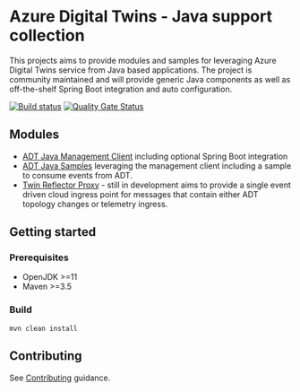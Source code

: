 # Azure Digital Twins - Java support collection

This projects aims to provide modules and samples for leveraging Azure Digital Twins service from Java based applications. The project is community maintained and will provide generic Java components as well as off-the-shelf Spring Boot integration and auto configuration.

[![Build status](https://dev.azure.com/kaiatms/Twins-Event-Ingress/_apis/build/status/ADT%20Java%20collection%20-%20MASTER%20build)](https://dev.azure.com/kaiatms/Twins-Event-Ingress/_build/latest?definitionId=20) [![Quality Gate Status](https://sonarcloud.io/api/project_badges/measure?project=com.microsoft.twins%3Aazure-digital-twins-java&metric=alert_status)](https://sonarcloud.io/dashboard?id=com.microsoft.twins%3Aazure-digital-twins-java)

## Modules

- [ADT Java Management Client](twin-managemnet-client) including optional Spring Boot integration
- [ADT Java Samples](twin-samples) leveraging the management client including a sample to consume events from ADT.
- [Twin Reflector Proxy](twin-reflector-proxy) - still in development aims to provide a single event driven cloud ingress point for messages that contain either ADT topology changes or telemetry ingress.

## Getting started

### Prerequisites

- OpenJDK >=11
- Maven >=3.5

### Build

`mvn clean install`

## Contributing

See [Contributing](CONTRIBUTING.md) guidance.
